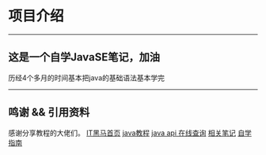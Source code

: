 # 项目介绍

---

## 这是一个自学JavaSE笔记，加油
历经4个多月的时间基本把java的基础语法基本学完

---

## 鸣谢 && 引用资料

感谢分享教程的大佬们。
[IT黑马首页](https://space.bilibili.com/37974444)
[java教程]( https://www.bilibili.com/video/BV17F411T7Ao/?spm_id_from=333.1387.favlist.content.click&vd_source=6c942b16cbc2fc956585136ac4ffc82b )
[java api 在线查询]( https://doc.qzxdp.cn/jdk/17/zh/api/index.html)
[相关笔记](https://github.com/An53657/NOTE)
[自学指南](https://github.com/cunyu1943/JavaPark?tab=readme-ov-file)
